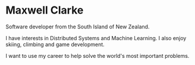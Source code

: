 
# Maxwell Clarke

Software developer from the South Island of New Zealand.

I have interests in Distributed Systems and Machine Learning. I also enjoy skiing, climbing and game development.

I want to use my career to help solve the world's most important problems.